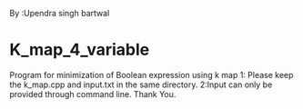By :Upendra singh bartwal
# K_map_4_variable
Program for minimization of Boolean expression using k map
1: Please keep the k_map.cpp and input.txt in the same directory.
2:Input can only be provided through command line.
Thank You. 
